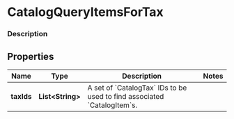 
# CatalogQueryItemsForTax

### Description



## Properties
Name | Type | Description | Notes
------------ | ------------- | ------------- | -------------
**taxIds** | **List&lt;String&gt;** | A set of &#x60;CatalogTax&#x60; IDs to be used to find associated &#x60;CatalogItem&#x60;s. | 




